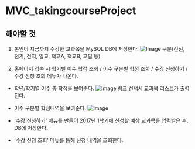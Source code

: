 MVC_takingcourseProject
===============

## 해야할 것

1) 본인이 지금까지 수강한 교과목을 MySQL DB에 저장한다.
![Image](https://github.com/hyeonyoung92/hw1.JPG)
구분(전선, 전기, 전지, 일교, 핵교A, 핵교B, 교필 등)


2) 홈페이지 접속 시 학기별 이수 학점 조회 / 이수 구분별 학점 조회 / 수강 신청하기 / 수강 신청 조회 메뉴가 나온다.
* 학년/학기별 이수 총 학점을 보여준다.
![Image](https://github.com/hyeonyoung92/MVC_takingcourseSystem/blob/master/hw2.JPG)
링크 선택시 교과목 리스트가 출력된다.

* 이수 구분별 학점내역을 보여준다.
![Image](https://github.com/hyeonyoung92/MVC_takingcourseSystem/blob/master/hw3.JPG)

* '수강 신청하기' 메뉴를 만들어 2017년 1학기에 신청할 예상 교과목을 입력받은 후, DB에 저장한다.
* '수강 신청 조회' 메뉴를 통해 신청 내역을 조회한다.
